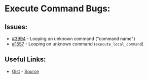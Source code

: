 [gist]:https://gist.github.com/anonhostpi/97d4bb3e9535c92b8173fae704b76264#file-_topics-0017-bugs-agents-looping-execute-md
[source]:https://github.com/anonhostpi/AUTOGPT.TRACKERS/blob/main/TOPICS/0017.BUGS/AGENTS/LOOPING/EXECUTE.md
# Execute Command Bugs:
## Issues:
- [#3994][3994] - Looping on unknown command ("command name")
- [#1557][1557] - Looping on unknown command (`execute_local_command`)

## Useful Links:
- [Gist][gist] - [Source][source]

[1557]:https://github.com/Significant-Gravitas/Auto-GPT/issues/1557
[3994]:https://github.com/Significant-Gravitas/Auto-GPT/issues/3994